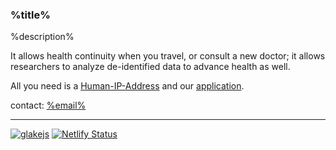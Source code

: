 ### %title%

%description%

It allows health continuity when you travel, or consult a new doctor;
it allows researchers to analyze de-identified data to advance health as well.

All you need is a [Human-IP-Address][HIP] and our [application][HA].

contact: [%email%](mailto:%email%)

[brng]: {{DUCK}}=!g+%22blockRing™%22
[HIP]: {{DUCK}}=!g+%23HIP6+human+IP+address
[HA]: {{DUCK}}=!g+%23Healthium+Application

---
[![glakejs](https://data.jsdelivr.com/v1/package/gh/iglake/js/badge?style=rounded)](https://www.jsdelivr.com/package/gh/iglake/js)
[![Netlify Status](https://api.netlify.com/api/v1/badges/ca4ab8e0-0f0d-4d9f-93e7-8f89a4ecee64/deploy-status)](https://app.netlify.com/sites/gracious-nightingale-c82ba8/deploys)
